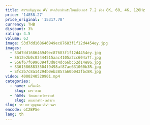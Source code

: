 ```yaml
---
title: ตัวรับสัญญาณ AV อัจฉริยะสําหรับโฮมเธียเตอร์ 7.2 ช่อง 8K, 60, 4K, 120Hz
price: '14858.27'
price_original: '15317.78'
currency: THB
discount: 3%
rating: 4.5
volume: 63
image: S3d7dd168646949ec87683f1f12d4454ey.jpg
images:
  - S3d7dd168646949ec87683f1f12d4454ey.jpg
  - S612e2b0c03444515aac4105a2cc604a7f.jpg
  - S56f67f6996394f3d8c4dc66bc52d14e8G.jpg
  - S3615868833504f9498af87ae631060b3R.jpg
  - Sfc2b7c8a14294b0eb3857a60b043fbc8R.jpg
video: 4000240520901.mp4
categories:
  - name: เครื่องมือ
    slug: เคร-องม
  - name: วัดและการวิเคราะห์
    slug: ดและการว-เคราะห
slug: วร-บส-ญญาณ-av-จฉร
encode: oC2BPSe
lang: th
---
```

  